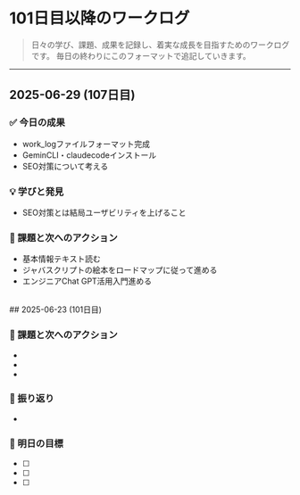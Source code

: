 # 101日目以降のワークログ

> 日々の学び、課題、成果を記録し、着実な成長を目指すためのワークログです。
> 毎日の終わりにこのフォーマットで追記していきます。

---

## 2025-06-29 (107日目)

### ✅ 今日の成果
*   work_logファイルフォーマット完成
*   GeminCLI・claudecodeインストール
*   SEO対策について考える

### 💡 学びと発見
*   SEO対策とは結局ユーザビリティを上げること  

### 🤔 課題と次へのアクション
*   基本情報テキスト読む
*   ジャバスクリプトの絵本をロードマップに従って進める
*   エンジニアChat GPT活用入門進める


<br>
## 2025-06-23 (101日目)



### 🤔 課題と次へのアクション
*   
*   
*   

### 📝 振り返り
*   

### 🚀 明日の目標
*   [ ] 
*   [ ] 
*   [ ] 